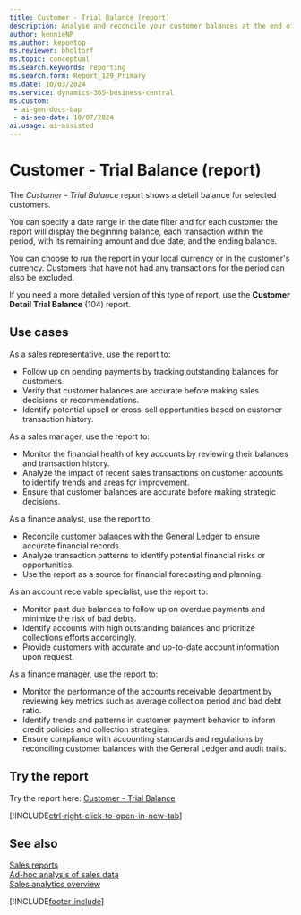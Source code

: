 ```yaml
---
title: Customer - Trial Balance (report)
description: Analyse and reconcile your customer balances at the end of the period by seeing the opening balance, each transaction within the period and the closing balance grouped by customer.
author: kennieNP
ms.author: kepontop
ms.reviewer: bholtorf
ms.topic: conceptual
ms.search.keywords: reporting
ms.search.form: Report_129_Primary
ms.date: 10/03/2024
ms.service: dynamics-365-business-central
ms.custom:
 - ai-gen-docs-bap
 - ai-seo-date: 10/07/2024
ai.usage: ai-assisted
---
```


# Customer - Trial Balance (report)

The *Customer - Trial Balance* report shows a detail balance for selected customers. 

You can specify a date range in the date filter and for each customer the report will display the beginning balance, each transaction within the period, with its remaining amount and due date, and the ending balance. 

You can choose to run the report in your local currency or in the customer's currency. Customers that have not had any transactions for the period can also be excluded.

If you need a more detailed version of this type of report, use the **Customer Detail Trial Balance** (104) report.

## Use cases

<!-- 
Prompt

Below is a report in an ERP system. Provide 3-4 use cases for different personas working with sales.
Format like this:    
  
As a <persona>, use the report to    
* use case 1  
* use case 2    

Do not capitalize the persona names. 

## Report name
Customer - Trial Balance

## Report description
Shows a detail balance for selected customers. You can use the report to verify that the balance for a customer posting group is equal to the balance on the corresponding G/L account on a certain date. Use the report at the close of an accounting period or fiscal year, for example. 

### What the report does
You can specify a date range in the date filter and for each customer the report will display the beginning balance, each transaction within the period, with its remaining amount and due date, and the ending balance. 

You can choose to run the report in your local currency or in the customer's currency. Customers that have not had any transactions for the period can also be excluded.

### Use cases
Analyse and reconcile your customer balances at the end of the period by seeing the opening balance, each transaction within the period and the closing balance grouped by customer.

Please include your data sources and URLs
-->


As a sales representative, use the report to:
* Follow up on pending payments by tracking outstanding balances for customers.
* Verify that customer balances are accurate before making sales decisions or recommendations.
* Identify potential upsell or cross-sell opportunities based on customer transaction history.

As a sales manager, use the report to:
* Monitor the financial health of key accounts by reviewing their balances and transaction history.
* Analyze the impact of recent sales transactions on customer accounts to identify trends and areas for improvement.
* Ensure that customer balances are accurate before making strategic decisions.

As a finance analyst, use the report to:
* Reconcile customer balances with the General Ledger to ensure accurate financial records.
* Analyze transaction patterns to identify potential financial risks or opportunities.
* Use the report as a source for financial forecasting and planning.

As an account receivable specialist, use the report to:
* Monitor past due balances to follow up on overdue payments and minimize the risk of bad debts.
* Identify accounts with high outstanding balances and prioritize collections efforts accordingly.
* Provide customers with accurate and up-to-date account information upon request.

As a finance manager, use the report to:
* Monitor the performance of the accounts receivable department by reviewing key metrics such as average collection period and bad debt ratio.
* Identify trends and patterns in customer payment behavior to inform credit policies and collection strategies.
* Ensure compliance with accounting standards and regulations by reconciling customer balances with the General Ledger and audit trails.


## Try the report

Try the report here: [Customer - Trial Balance](https://businesscentral.dynamics.com?report=129)

[!INCLUDE[ctrl-right-click-to-open-in-new-tab](../includes/ctrl-right-click-to-open-in-new-tab.md)]


## See also

[Sales reports](../sales-reports.md)  
[Ad-hoc analysis of sales data](../ad-hoc-analysis-sales.md)   
[Sales analytics overview](../sales-analytics-overview.md)   

[!INCLUDE[footer-include](../includes/footer-banner.md)]